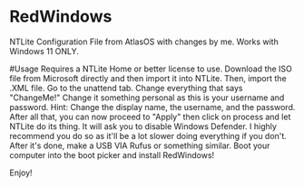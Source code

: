# RedWindows
NTLite Configuration File from AtlasOS with changes by me. Works with Windows 11 ONLY. 


#Usage 
Requires a NTLite Home or better license to use. Download the ISO file from Microsoft directly and then import it into NTLite. Then, import the .XML file. Go to the unattend tab. Change everything that says "ChangeMe!" Change it something personal as this is your username and password. Hint: Change the display name, the username, and the password. After all that, you can now proceed to "Apply" then click on process and let NTLite do its thing. It will ask you to disable Windows Defender. I highly recommend you do so as it'll be a lot slower doing everything if you don't. After it's done, make a USB VIA Rufus or something similar. Boot your computer into the boot picker and install RedWindows! 

Enjoy!

